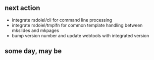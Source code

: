 
## next action

+ integrate rsdoiel/cli for command line processing
+ integrate rsdoiel/tmplfn for common template handling between mkslides and mkpages
+ bump version number and update webtools with integrated version

## some day, may be
